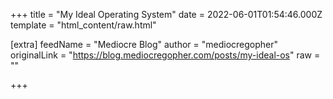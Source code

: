 
+++
title = "My Ideal Operating System"
date = 2022-06-01T01:54:46.000Z
template = "html_content/raw.html"

[extra]
feedName = "Mediocre Blog"
author = "mediocregopher"
originalLink = "https://blog.mediocregopher.com/posts/my-ideal-os"
raw = ""

+++

